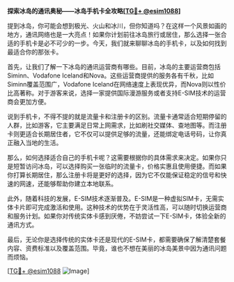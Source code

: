 **探索冰岛的通讯奥秘——冰岛手机卡全攻略[[TG💪+ @esim1088](https://t.me/s/esim1088)]**

提到冰岛，你可能会想到极光、火山和冰川，但你知道吗？在这样一个风景如画的地方，通讯网络也是一大亮点！如果你计划前往冰岛旅行或居住，那么选择一张合适的手机卡是必不可少的一步。今天，我们就来聊聊冰岛的手机卡，以及如何找到最适合你的那张卡。

首先，让我们了解一下冰岛的通讯运营商有哪些。目前，冰岛的主要运营商包括Siminn、Vodafone Iceland和Nova。这些运营商提供的服务各有千秋，比如Siminn覆盖范围广，Vodafone Iceland在网络速度上表现优异，而Nova则以性价比高著称。对于游客来说，选择一家提供国际漫游服务或者支持E-SIM技术的运营商会更加方便。

说到手机卡，不得不提的就是流量卡和注册卡的区别。流量卡通常适合短期停留的人群，比如游客，它主要满足日常上网需求，比如刷社交媒体、查地图等。而注册卡则更适合长期居住者，它不仅可以提供足够的流量，还能绑定电话号码，让你真正融入当地的生活。

那么，如何选择适合自己的手机卡呢？这需要根据你的具体需求来决定。如果你只是短暂访问冰岛，可以选择购买一张临时的流量卡，价格实惠且使用便捷。而如果你打算长期居住，那么注册卡将是更好的选择，因为它不仅能保证稳定的信号和快速的网速，还能够帮助你建立本地联系。

此外，随着科技的发展，E-SIM技术逐渐普及。E-SIM是一种虚拟SIM卡，无需实体卡片即可完成激活和使用。这种技术的优势在于灵活性高，可以随时切换运营商和服务计划。如果你对传统实体卡感到厌倦，不妨尝试一下E-SIM卡，体验全新的通讯方式。

最后，无论你是选择传统的实体卡还是现代的E-SIM卡，都需要确保了解清楚套餐内容、资费标准以及覆盖范围。毕竟，谁也不想在美丽的冰岛美景中因为通讯问题而烦恼。

[[TG💪+ @esim1088](https://t.me/s/esim1088) ![Image](https://i.postimg.cc/4NQfJmqS/Snipaste-2025-05-13-00-14-12.png)]
